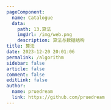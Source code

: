 ```yaml
---
pageComponent:
  name: Catalogue
  data:
    path: 13.算法
    imgUrl: /img/web.png
    description: 算法与数据结构
title: 算法
date: 2023-12-20 20:01:06
permalink: /algorithm
sidebar: false
article: false
comment: false
editLink: false
author: 
  name: pruedream
  link: https://github.com/pruedream
---
```

 